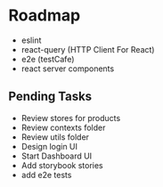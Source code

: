 # Roadmap

-   eslint
-   react-query (HTTP Client For React)
-   e2e (testCafe)
-   react server components

## Pending Tasks

-   Review stores for products
-   Review contexts folder
-   Review utils folder
-   Design login UI
-   Start Dashboard UI
-   Add storybook stories
-   add e2e tests
